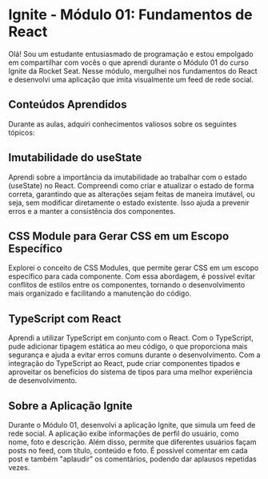 # Ignite - Módulo 01: Fundamentos de React
Olá! Sou um estudante entusiasmado de programação e estou empolgado em compartilhar com vocês o que aprendi durante o Módulo 01 do curso Ignite da Rocket Seat. Nesse módulo, mergulhei nos fundamentos do React e desenvolvi uma aplicação que imita visualmente um feed de rede social.

## Conteúdos Aprendidos
Durante as aulas, adquiri conhecimentos valiosos sobre os seguintes tópicos:

## Imutabilidade do useState
Aprendi sobre a importância da imutabilidade ao trabalhar com o estado (useState) no React. Compreendi como criar e atualizar o estado de forma correta, garantindo que as alterações sejam feitas de maneira imutável, ou seja, sem modificar diretamente o estado existente. Isso ajuda a prevenir erros e a manter a consistência dos componentes.

## CSS Module para Gerar CSS em um Escopo Específico
Explorei o conceito de CSS Modules, que permite gerar CSS em um escopo específico para cada componente. Com essa abordagem, é possível evitar conflitos de estilos entre os componentes, tornando o desenvolvimento mais organizado e facilitando a manutenção do código.

## TypeScript com React
Aprendi a utilizar TypeScript em conjunto com o React. Com o TypeScript, pude adicionar tipagem estática ao meu código, o que proporciona mais segurança e ajuda a evitar erros comuns durante o desenvolvimento. Com a integração do TypeScript ao React, pude criar componentes tipados e aproveitar os benefícios do sistema de tipos para uma melhor experiência de desenvolvimento.

## Sobre a Aplicação Ignite
Durante o Módulo 01, desenvolvi a aplicação Ignite, que simula um feed de rede social. A aplicação exibe informações de perfil do usuário, como nome, foto e descrição. Além disso, permite que diferentes usuários façam posts no feed, com título, conteúdo e foto. É possível comentar em cada post e também "aplaudir" os comentários, podendo dar aplausos repetidas vezes.